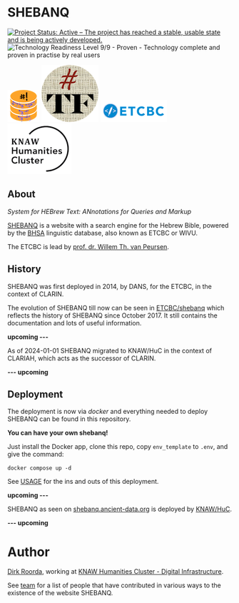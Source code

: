 # SHEBANQ

[![Project Status: Active – The project has reached a stable, usable state and is being actively developed.](https://www.repostatus.org/badges/latest/active.svg)](https://www.repostatus.org/#active)
<img src="https://camo.githubusercontent.com/efdbaf92d577bd214ee5f26020d668e470045bd66de29266d8e74f336bd57d05/68747470733a2f2f773369642e6f72672f72657365617263682d746563686e6f6c6f67792d72656164696e6573732d6c6576656c732f4c6576656c3950726f76656e2e737667" alt="Technology Readiness Level 9/9 - Proven - Technology complete and proven in practise by real users" data-canonical-src="https://w3id.org/research-technology-readiness-levels/Level9Proven.svg" style="max-width: 100%;">

![shebanq](/src/shebanq/static/images/shebanq_logo_small.png)
![tf](/src/shebanq/static/images/tf-small.png)
[![etcbc](src/shebanq/static/images/etcbc-small.png)](https://github.com/ETCBC)
[![huc](src/shebanq/static/images/huc-small.png)](https://di.huc.knaw.nl/text-analysis-en.html)

## About

*System for HEBrew Text: ANnotations for Queries and Markup*

[SHEBANQ](http://shebanq.ancient-data.org)
is a website with a search engine for the Hebrew Bible, powered by the
[BHSA](https://github.com/ETCBC/bhsa)
linguistic database, also known as ETCBC or WIVU.

The ETCBC is lead by
[prof. dr. Willem Th. van Peursen](https://research.vu.nl/en/persons/willem-van-peursen).

## History

SHEBANQ was first deployed in 2014, by DANS, for the ETCBC, in the context of CLARIN.

The evolution of SHEBANQ till now can be seen in
[ETCBC/shebanq](https://github.com/ETCBC/shebanq)
which reflects the history of SHEBANQ since October 2017.
It still contains the documentation and lots of useful information.

**upcoming ---**

As of 2024-01-01 SHEBANQ migrated to KNAW/HuC in the context of CLARIAH,
which acts as the successor of CLARIN.

**--- upcoming**

## Deployment

The deployment is now via *docker* and everything needed to deploy SHEBANQ
can be found in this repository.

**You can have your own shebanq!**

Just install the Docker app, clone this repo, copy `env_template` to `.env`,
and give the command:

```
docker compose up -d
```

See [USAGE](USAGE.md) for the ins and outs of this deployment.

**upcoming ---**

SHEBANQ as seen on
[shebanq.ancient-data.org](https://shebanq.ancient-data.org)
is deployed by
[KNAW/HuC](https://di.huc.knaw.nl/infrastructure-services-en.html).

**--- upcoming**

# Author

[Dirk Roorda](https://github.com/dirkroorda), working at
[KNAW Humanities Cluster - Digital Infrastructure](https://di.huc.knaw.nl/text-analysis-en.html).

See [team](https://github.com/ETCBC/shebanq/wiki/Team) for a list of people
that have contributed in various ways to the existence of the website SHEBANQ.

